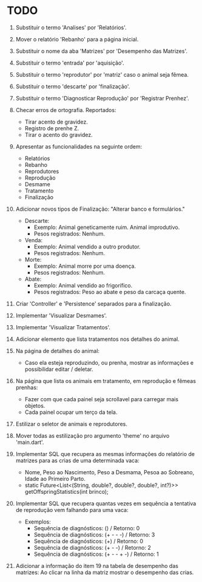 # TODO

1. Substituir o termo 'Analises' por 'Relatórios'.

2. Mover o relatório 'Rebanho' para a página inicial.

3. Substituir o nome da aba 'Matrizes' por 'Desempenho das Matrizes'.

4. Substituir o termo 'entrada' por 'aquisição'.

5. Substituir o termo 'reprodutor' por 'matriz' caso o animal seja fêmea.

6. Substituir o termo 'descarte' por 'finalização'.

7. Substituir o termo 'Diagnosticar Reprodução' por 'Registrar Prenhez'.

8. Checar erros de ortografia. Reportados:
    - Tirar acento de gravidez.
    - Registro de prenhe Z.
    - Tirar o acento do gravidez.

9. Apresentar as funcionalidades na seguinte ordem:
    - Relatórios
    - Rebanho
    - Reprodutores
    - Reprodução
    - Desmame
    - Tratamento
    - Finalização

10. Adicionar novos tipos de Finalização:
    "Alterar banco e formulários."
    - Descarte:
        - Exemplo: Animal geneticamente ruim. Animal improdutivo.
        - Pesos registrados: Nenhum.
    - Venda:
        - Exemplo: Animal vendido a outro produtor.
        - Pesos registrados: Nenhum.
    - Morte:
        - Exemplo: Animal morre por uma doença.
        - Pesos registrados: Nenhum.
    - Abate:
        - Exemplo: Animal vendido ao frigorífico.
        - Pesos registrados: Peso ao abate e peso da carcaça quente.

11. Criar 'Controller' e 'Persistence' separados para a finalização.

12. Implementar 'Visualizar Desmames'.

13. Implementar 'Visualizar Tratamentos'.

14. Adicionar elemento que lista tratamentos nos detalhes do animal.

15. Na página de detalhes do animal:
    - Caso ela esteja reproduzindo, ou prenha, mostrar as informações e possibilidar editar / deletar.

16. Na página que lista os animais em tratamento, em reprodução e fêmeas prenhas:
    - Fazer com que cada painel seja scrollavel para carregar mais objetos.
    - Cada painel ocupar um terço da tela.

17. Estilizar o seletor de animais e reprodutores.

18. Mover todas as estilização pro argumento 'theme' no arquivo 'main.dart'.

19. Implementar SQL que recupera as mesmas informações do relatório de matrizes para as crias de uma determinada vaca:
    - Nome, Peso ao Nascimento, Peso a Desmama, Pesoa ao Sobreano, Idade ao Primeiro Parto.
    - static Future<List<(String, double?, double?, double?, int?)>> getOffspringStatistics(int brinco);

20. Implementar SQL que recupera quantas vezes em sequência a tentativa de reprodução vem falhando para uma vaca:
    - Exemplos:
        - Sequência de diagnósticos: () / Retorno: 0
        - Sequência de diagnósticos: (+ - - -) / Retorno: 3
        - Sequência de diagnósticos: (+) / Retorno: 0
        - Sequência de diagnósticos: (+ - -) / Retorno: 2
        - Sequência de diagnósticos: (+ - - + -) / Retorno: 1

21. Adicionar a informação do item 19 na tabela de desempenho das matrizes: Ao clicar na linha da matriz mostrar o desempenho das crias.
